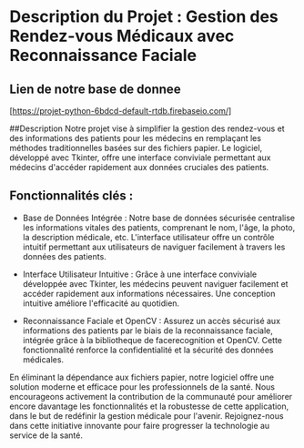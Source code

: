 # Description du Projet : Gestion des Rendez-vous Médicaux avec Reconnaissance Faciale


## Lien de notre base de donnee
[https://projet-python-6bdcd-default-rtdb.firebaseio.com/]

##Description
Notre projet vise à simplifier la gestion des rendez-vous et des informations des patients pour les médecins en remplaçant les méthodes traditionnelles basées sur des fichiers papier. Le logiciel, développé avec Tkinter, offre une interface conviviale permettant aux médecins d'accéder rapidement aux données cruciales des patients.

## Fonctionnalités clés :

+ Base de Données Intégrée :  Notre base de données sécurisée centralise les informations vitales des patients, comprenant le nom, l'âge, la photo, la description médicale, etc. L'interface utilisateur offre un contrôle intuitif permettant aux utilisateurs de naviguer facilement à travers les données des patients.

+ Interface Utilisateur Intuitive : Grâce à une interface conviviale développée avec Tkinter, les médecins peuvent naviguer facilement et accéder rapidement aux informations nécessaires. Une conception intuitive améliore l'efficacité au quotidien.

+ Reconnaissance Faciale et OpenCV : Assurez un accès sécurisé aux informations des patients par le biais de la reconnaissance faciale, intégrée grâce à la bibliotheque de facerecognition et OpenCV. Cette fonctionnalité renforce la confidentialité et la sécurité des données médicales.

En éliminant la dépendance aux fichiers papier, notre logiciel offre une solution moderne et efficace pour les professionnels de la santé. Nous encourageons activement la contribution de la communauté pour améliorer encore davantage les fonctionnalités et la robustesse de cette application, dans le but de redéfinir la gestion médicale pour l'avenir. Rejoignez-nous dans cette initiative innovante pour faire progresser la technologie au service de la santé.
